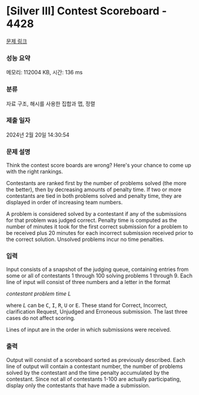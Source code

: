 # [Silver III] Contest Scoreboard - 4428 

[문제 링크](https://www.acmicpc.net/problem/4428) 

### 성능 요약

메모리: 112004 KB, 시간: 136 ms

### 분류

자료 구조, 해시를 사용한 집합과 맵, 정렬

### 제출 일자

2024년 2월 20일 14:30:54

### 문제 설명

<p>Think the contest score boards are wrong? Here's your chance to come up with the right rankings.</p>

<p>Contestants are ranked first by the number of problems solved (the more the better), then by decreasing amounts of penalty time. If two or more contestants are tied in both problems solved and penalty time, they are displayed in order of increasing team numbers.</p>

<p>A problem is considered solved by a contestant if any of the submissions for that problem was judged correct. Penalty time is computed as the number of minutes it took for the first correct submission for a problem to be received plus 20 minutes for each incorrect submission received prior to the correct solution. Unsolved problems incur no time penalties.</p>

### 입력 

 <p>Input consists of a snapshot of the judging queue, containing entries from some or all of contestants 1 through 100 solving problems 1 through 9. Each line of input will consist of three numbers and a letter in the format</p>

<p><var>contestant</var> <var>problem</var> <var>time</var> <var>L</var></p>

<p>where <var>L</var> can be <samp>C</samp>, <samp>I</samp>, <samp>R</samp>, <samp>U</samp> or <samp>E</samp>. These stand for Correct, Incorrect, clarification Request, Unjudged and Erroneous submission. The last three cases do not affect scoring.</p>

<p>Lines of input are in the order in which submissions were received.</p>

### 출력 

 <p>Output will consist of a scoreboard sorted as previously described. Each line of output will contain a contestant number, the number of problems solved by the contestant and the time penalty accumulated by the contestant. Since not all of contestants 1-100 are actually participating, display only the contestants that have made a submission.</p>

